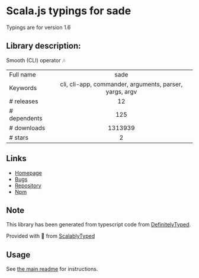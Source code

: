 
# Scala.js typings for sade

Typings are for version 1.6

## Library description:
Smooth (CLI) operator 🎶

|                    |                 |
| ------------------ | :-------------: |
| Full name          | sade |
| Keywords           | cli, cli-app, commander, arguments, parser, yargs, argv |
| # releases         | 12 |
| # dependents       | 125 |
| # downloads        | 1313939 |
| # stars            | 2 |

## Links
- [Homepage](https://github.com/lukeed/sade#readme)
- [Bugs](https://github.com/lukeed/sade/issues)
- [Repository](https://github.com/lukeed/sade)
- [Npm](https://www.npmjs.com/package/sade)
    


## Note
This library has been generated from typescript code from [DefinitelyTyped](https://definitelytyped.org).

Provided with :purple_heart: from [ScalablyTyped](https://github.com/oyvindberg/ScalablyTyped)

## Usage
See [the main readme](../../readme.md) for instructions.



